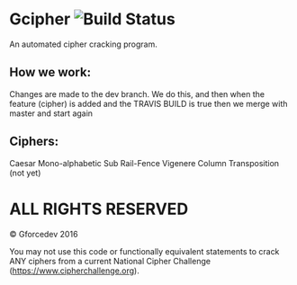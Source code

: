 # Gcipher ![Build Status](https://travis-ci.com/gforcedev/Gcipher.svg?token=w2Ko67N59sgzxrJMpsG6&branch=master)

An automated cipher cracking program.

## How we work:
  Changes are made to the dev branch. We do this, and then when the feature (cipher) is added and the TRAVIS BUILD is true then we merge   with master and start again

## Ciphers:
  Caesar
  Mono-alphabetic Sub
  Rail-Fence
  Vigenere
  Column Transposition (not yet)

# ALL RIGHTS RESERVED
  © Gforcedev 2016
   
   
  You may not use this code or functionally equivalent statements to crack ANY ciphers from a current National Cipher Challenge
  (https://www.cipherchallenge.org).
  
 
